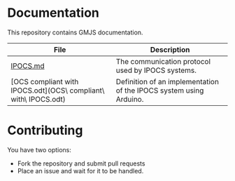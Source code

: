 # Documentation

This repository contains GMJS documentation.

| File | Description |
| ---- | --- |
| [IPOCS.md](IPOCS.md) | The communication protocol used by IPOCS systems. |
| [OCS compliant with IPOCS.odt](OCS\ compliant\ with\ IPOCS.odt) | Definition of an implementation of the IPOCS system using Arduino. |

# Contributing

You have two options:

  - Fork the repository and submit pull requests
  - Place an issue and wait for it to be handled.